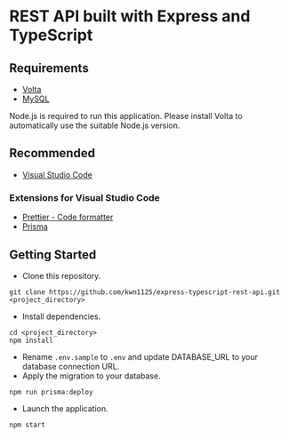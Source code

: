 # REST API built with Express and TypeScript

## Requirements

- [Volta](https://volta.sh/)
- [MySQL](https://www.mysql.com/)

Node.js is required to run this application. Please install Volta to automatically use the suitable Node.js version.

## Recommended

- [Visual Studio Code](https://code.visualstudio.com/)

### Extensions for Visual Studio Code

- [Prettier - Code formatter](https://marketplace.visualstudio.com/items?itemName=esbenp.prettier-vscode)
- [Prisma](https://marketplace.visualstudio.com/items?itemName=Prisma.prisma)

## Getting Started

- Clone this repository.

```
git clone https://github.com/kwn1125/express-typescript-rest-api.git <project_directory>
```

- Install dependencies.

```
cd <project_directory>
npm install
```

- Rename `.env.sample` to `.env` and update DATABASE_URL to your database connection URL.
- Apply the migration to your database.

```
npm run prisma:deploy
```

- Launch the application.

```
npm start
```
